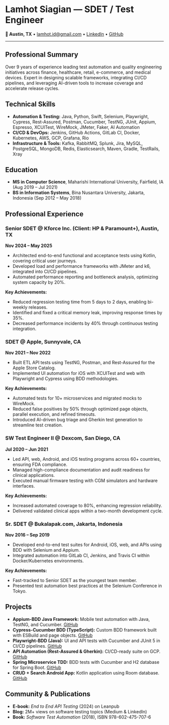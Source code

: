 # Lamhot Siagian — SDET / Test Engineer

**📍 Austin, TX** • [lamhot.id@gmail.com](mailto:lamhot.id@gmail.com) • [LinkedIn](https://www.linkedin.com/in/lamhotsiagian/) • [GitHub](https://github.com/LamhotJM)

---

## Professional Summary

Over 9 years of experience leading test automation and quality engineering initiatives across finance, healthcare, retail, e-commerce, and medical devices. Expert in designing scalable frameworks, integrating CI/CD pipelines, and leveraging AI-driven tools to increase coverage and accelerate release cycles.

## Technical Skills

* **Automation & Testing:** Java, Python, Swift, Selenium, Playwright, Cypress, Rest-Assured, Postman, Cucumber, TestNG, JUnit, Appium, Espresso, XCUITest, WireMock, JMeter, Faker, AI Automation
* **CI/CD & DevOps:** Jenkins, GitHub Actions, GitLab CI, Docker, Kubernetes, AWS, GCP, Grafana, Rio
* **Infrastructure & Tools:** Kafka, RabbitMQ, Splunk, Jira, MySQL, PostgreSQL, MongoDB, Redis, Elasticsearch, Maven, Gradle, TestRails, Xray

## Education

* **MS in Computer Science**, Maharishi International University, Fairfield, IA (Aug 2019 – Jul 2021)
* **BS in Information Systems**, Bina Nusantara University, Jakarta, Indonesia (Sep 2012 – May 2018)

## Professional Experience

### Senior SDET @ Kforce Inc. (Client: HP & Paramount+), Austin, TX

**Nov 2024 – May 2025**

* Architected end-to-end functional and acceptance tests using Kotlin, covering critical user journeys.
* Developed load and performance frameworks with JMeter and k6, integrated into CI/CD pipelines.
* Automated performance reporting and bottleneck analysis, optimizing system capacity by 20%.

**Key Achievements:**

* Reduced regression testing time from 5 days to 2 days, enabling bi-weekly releases.
* Identified and fixed a critical memory leak, improving response times by 35%.
* Decreased performance incidents by 40% through continuous testing integration.

### SDET @ Apple, Sunnyvale, CA

**Nov 2021 – Nov 2022**

* Built ETL API tests using TestNG, Postman, and Rest-Assured for the Apple Store Catalog.
* Implemented UI automation for iOS with XCUITest and web with Playwright and Cypress using BDD methodologies.

**Key Achievements:**

* Automated tests for 10+ microservices and migrated mocks to WireMock.
* Reduced false positives by 50% through optimized page objects, parallel execution, and refined timeouts.
* Introduced AI-driven bug triage and Gherkin test generation to streamline test creation.

### SW Test Engineer II @ Dexcom, San Diego, CA

**Jul 2020 – Jun 2021**

* Led API, web, Android, and iOS testing programs across 60+ countries, ensuring FDA compliance.
* Managed high-compliance documentation and audit readiness for clinical applications.
* Executed manual firmware testing with CGM simulators and hardware interfaces.

**Key Achievements:**

* Increased automated coverage to 80%, enhancing regression reliability.
* Delivered validated clinical apps within a two-month development cycle.

### Sr. SDET @ Bukalapak.com, Jakarta, Indonesia

**Nov 2016 – Sep 2019**

* Developed end-to-end test suites for Android, iOS, web, and APIs using BDD with Selenium and Appium.
* Integrated automation into GitLab CI, Jenkins, and Travis CI within Docker/Kubernetes environments.

**Key Achievements:**

* Fast-tracked to Senior SDET as the youngest team member.
* Presented test automation best practices at the Selenium Conference in Tokyo.

## Projects

* **Appium-BDD Java Framework:** Mobile test automation with Java, TestNG, and Cucumber. [GitHub](https://github.com/LamhotJM/appium-bdd-java)
* **Cypress-Cucumber BDD (TypeScript):** Custom BDD framework built with ESBuild and page objects. [GitHub](https://github.com/LamhotJM/cypress-bdd)
* **Playwright-BDD (Java):** UI and API tests with Cucumber and JUnit 5 in CI/CD pipelines. [GitHub](https://github.com/LamhotJM/playwright-bdd)
* **API Automation (Rest-Assured & Gherkin):** CI/CD-ready suite on GCP. [GitHub](https://github.com/LamhotJM/api-bdd-testing)
* **Spring Microservice TDD:** BDD tests with Cucumber and H2 database for Spring Boot. [GitHub](https://github.com/LamhotJM/integration-test-spring-rest-api)
* **CRUD + Search Android App:** Kotlin application using Room database. [GitHub](https://github.com/LamhotJM/crud-notes-kotlin)

## Community & Publications

* **E-book:** *End to End API Testing* (2024) on Leanpub
* **Blog:** 2M+ views on software testing topics (Medium & LinkedIn)
* **Book:** *Software Test Automation* (2018), ISBN 978-602-475-707-6

